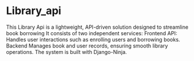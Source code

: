 # Library_api
This Library Api is a lightweight, API-driven solution designed to streamline book borrowing It consists of two independent services:  Frontend API: Handles user interactions such as enrolling users and borrowing books. Backend Manages book and user records, ensuring smooth library operations. The system is built with Django-Ninja.
